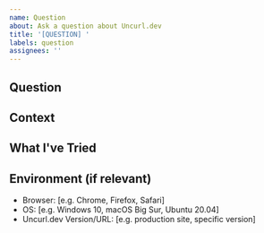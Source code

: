 ```yaml
---
name: Question
about: Ask a question about Uncurl.dev
title: '[QUESTION] '
labels: question
assignees: ''
---
```


## Question
<!-- Your question about Uncurl.dev -->

## Context
<!-- Provide any relevant context for your question -->

## What I've Tried
<!-- Describe what you've already tried or researched -->

## Environment (if relevant)
<!-- Please complete the following information if relevant -->
- Browser: [e.g. Chrome, Firefox, Safari]
- OS: [e.g. Windows 10, macOS Big Sur, Ubuntu 20.04]
- Uncurl.dev Version/URL: [e.g. production site, specific version] 